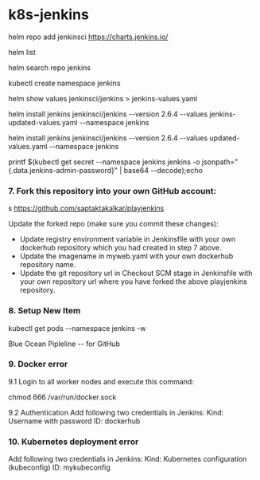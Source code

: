 # k8s-jenkins

helm repo add jenkinsci https://charts.jenkins.io/

helm list

helm search repo jenkins

kubectl create namespace jenkins

helm show values jenkinsci/jenkins > jenkins-values.yaml

helm install jenkins jenkinsci/jenkins --version 2.6.4 --values jenkins-updated-values.yaml --namespace jenkins

helm install jenkins jenkinsci/jenkins --version 2.6.4 --values updated-values.yaml --namespace jenkins

printf $(kubectl get secret --namespace jenkins jenkins -o jsonpath="{.data.jenkins-admin-password}" | base64 --decode);echo


### 7. Fork this repository into your own GitHub account:
s
https://github.com/saptaktakalkar/playjenkins

Update the forked repo (make sure you commit these changes):
* Update registry environment variable in Jenkinsfile with your own dockerhub repository which you had created in step 7 above.
* Update the imagename in myweb.yaml with your own dockerhub repository name.
* Update the git repository url in Checkout SCM stage in Jenkinsfile with your own repository url where you have forked the above playjenkins repository.


### 8. Setup New Item

kubectl get pods --namespace jenkins -w

Blue Ocean Pipleline -- for GitHub


### 9. Docker error

9.1 Login to all worker nodes and execute this command:

chmod 666 /var/run/docker.sock

9.2 Authentication
Add following two credentials in Jenkins:
  Kind: Username with password
  ID: dockerhub

### 10. Kubernetes deployment error
Add following two credentials in Jenkins:
  Kind: Kubernetes configuration (kubeconfig)
  ID: mykubeconfig